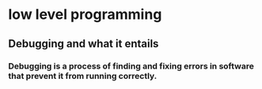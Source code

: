 # low level programming
## Debugging and what it entails
### Debugging is a process of finding and fixing errors in software that prevent it from running correctly.

